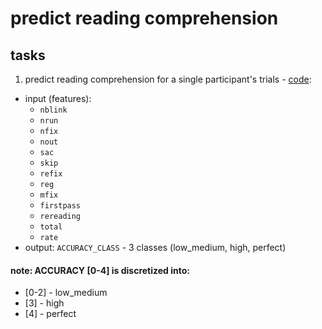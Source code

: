 # predict reading comprehension

## tasks
1. predict reading comprehension for a single participant's trials - [code](../../classifier_trial_meco.py): 
- input (features): 
    - `nblink`
    - `nrun`
    - `nfix`
    - `nout` 
    - `sac`
    - `skip` 
    - `refix`
    - `reg`
    - `mfix` 
    - `firstpass`
    - `rereading`
    - `total` 
    - `rate`
- output: `ACCURACY_CLASS` - 3 classes (low_medium, high, perfect)

#### note: ACCURACY [0-4] is discretized into: 
- [0-2] - low_medium
- [3] - high
- [4] - perfect 
